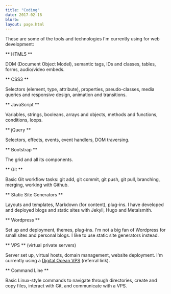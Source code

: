 ```yaml
---
title: "Coding"
date: 2017-02-18
blurb: 
layout: page.html
---
```


These are some of the tools and technologies I'm currently using for web development:

<i class="icon-html5-alt"></i> ** HTML5 **

DOM (Document Object Model), semantic tags, IDs and classes, tables, forms, audio/video embeds.

<i class="icon-css3-alt"></i> ** CSS3 **

Selectors (element, type, attribute), properties, pseudo-classes, media queries and responsive design, animation and transitions.

<i class="icon-javascript-alt"></i> ** JavaScript **

Variables, strings, booleans, arrays and objects, methods and functions, conditions, loops.

<i class="icon-jquery"></i> ** jQuery **

Selectors, effects, events, event handlers, DOM traversing.

<i class="icon-bootstrap"></i> ** Bootstrap **

The grid and all its components.

<i class="icon-git"></i> ** Git **

Basic Git workflow tasks: git add, git commit, git push, git pull, branching, merging, working with Github.

<i class="icon-html"></i> ** Static Site Generators **

Layouts and templates, Markdown (for content), plug-ins. I have developed and deployed blogs and static sites with Jekyll, Hugo and Metalsmith.

<i class="icon-wordpress"></i> ** Wordpress **

Set up and deployment, themes, plug-ins. I'm not a big fan of Wordpress for small sites and personal blogs. I like to use static site generators instead.

<i class="icon-azure"></i> ** VPS ** (virtual private servers)

Server set up, virtual hosts, domain management, website deployment. I'm currently using a [Digital Ocean VPS](https://m.do.co/c/b96aa4f9fdfd) (referral link).

<i class="icon-shell"></i> ** Command Line **

Basic Linux-style commands to navigate through directories, create and copy files, interact with Git, and communicate with a VPS.
